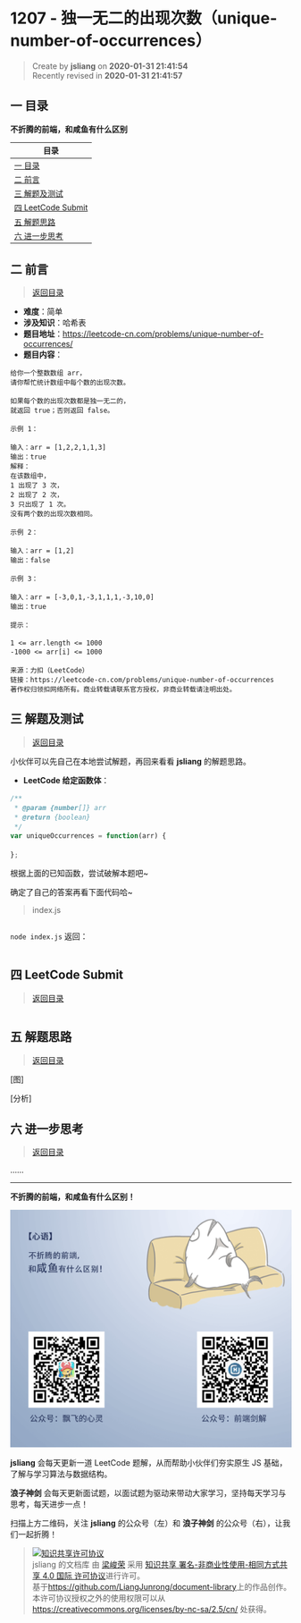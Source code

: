 1207 - 独一无二的出现次数（unique-number-of-occurrences）
===

> Create by **jsliang** on **2020-01-31 21:41:54**  
> Recently revised in **2020-01-31 21:41:57**

## <a name="chapter-one" id="chapter-one"></a>一 目录

**不折腾的前端，和咸鱼有什么区别**

| 目录 |
| --- | 
| [一 目录](#chapter-one) | 
| <a name="catalog-chapter-two" id="catalog-chapter-two"></a>[二 前言](#chapter-two) |
| <a name="catalog-chapter-three" id="catalog-chapter-three"></a>[三 解题及测试](#chapter-three) |
| <a name="catalog-chapter-four" id="catalog-chapter-four"></a>[四 LeetCode Submit](#chapter-four) |
| <a name="catalog-chapter-five" id="catalog-chapter-five"></a>[五 解题思路](#chapter-five) |
| <a name="catalog-chapter-six" id="catalog-chapter-six"></a>[六 进一步思考](#chapter-six) |

## <a name="chapter-two" id="chapter-two"></a>二 前言

> [返回目录](#chapter-one)

* **难度**：简单
* **涉及知识**：哈希表
* **题目地址**：https://leetcode-cn.com/problems/unique-number-of-occurrences/
* **题目内容**：

```
给你一个整数数组 arr，
请你帮忙统计数组中每个数的出现次数。

如果每个数的出现次数都是独一无二的，
就返回 true；否则返回 false。

示例 1：

输入：arr = [1,2,2,1,1,3]
输出：true
解释：
在该数组中，
1 出现了 3 次，
2 出现了 2 次，
3 只出现了 1 次。
没有两个数的出现次数相同。

示例 2：

输入：arr = [1,2]
输出：false

示例 3：

输入：arr = [-3,0,1,-3,1,1,1,-3,10,0]
输出：true

提示：

1 <= arr.length <= 1000
-1000 <= arr[i] <= 1000

来源：力扣（LeetCode）
链接：https://leetcode-cn.com/problems/unique-number-of-occurrences
著作权归领扣网络所有。商业转载请联系官方授权，非商业转载请注明出处。
```

## <a name="chapter-three" id="chapter-three"></a>三 解题及测试

> [返回目录](#chapter-one)

小伙伴可以先自己在本地尝试解题，再回来看看 **jsliang** 的解题思路。

* **LeetCode 给定函数体**：

```js
/**
 * @param {number[]} arr
 * @return {boolean}
 */
var uniqueOccurrences = function(arr) {
    
};
```

根据上面的已知函数，尝试破解本题吧~

确定了自己的答案再看下面代码哈~

> index.js

```js

```

`node index.js` 返回：

```js

```

## <a name="chapter-four" id="chapter-four"></a>四 LeetCode Submit

> [返回目录](#chapter-one)

```js

```

## <a name="chapter-five" id="chapter-five"></a>五 解题思路

> [返回目录](#chapter-one)

[图]

[分析]

## <a name="chapter-six" id="chapter-six"></a>六 进一步思考

> [返回目录](#chapter-one)

……

---

**不折腾的前端，和咸鱼有什么区别！**

![图](../../../public-repertory/img/z-index-small.png)

**jsliang** 会每天更新一道 LeetCode 题解，从而帮助小伙伴们夯实原生 JS 基础，了解与学习算法与数据结构。

**浪子神剑** 会每天更新面试题，以面试题为驱动来带动大家学习，坚持每天学习与思考，每天进步一点！

扫描上方二维码，关注 **jsliang** 的公众号（左）和 **浪子神剑** 的公众号（右），让我们一起折腾！

> <a rel="license" href="http://creativecommons.org/licenses/by-nc-sa/4.0/"><img alt="知识共享许可协议" style="border-width:0" src="https://i.creativecommons.org/l/by-nc-sa/4.0/88x31.png" /></a><br /><span xmlns:dct="http://purl.org/dc/terms/" property="dct:title">jsliang 的文档库</span> 由 <a xmlns:cc="http://creativecommons.org/ns#" href="https://github.com/LiangJunrong/document-library" property="cc:attributionName" rel="cc:attributionURL">梁峻荣</a> 采用 <a rel="license" href="http://creativecommons.org/licenses/by-nc-sa/4.0/">知识共享 署名-非商业性使用-相同方式共享 4.0 国际 许可协议</a>进行许可。<br />基于<a xmlns:dct="http://purl.org/dc/terms/" href="https://github.com/LiangJunrong/document-library" rel="dct:source">https://github.com/LiangJunrong/document-library</a>上的作品创作。<br />本许可协议授权之外的使用权限可以从 <a xmlns:cc="http://creativecommons.org/ns#" href="https://creativecommons.org/licenses/by-nc-sa/2.5/cn/" rel="cc:morePermissions">https://creativecommons.org/licenses/by-nc-sa/2.5/cn/</a> 处获得。